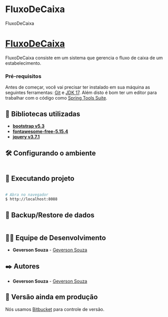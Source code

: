 # FluxoDeCaixa
FluxoDeCaixa

# <a href="#">FluxoDeCaixa</a>
FluxoDeCaixa consiste em um sistema que gerencia o fluxo de caixa de um estabelecimento.

### Pré-requisitos

Antes de começar, você vai precisar ter instalado em sua máquina as seguintes ferramentas:
[Git](https://git-scm.com) e [JDK 17](https://www.oracle.com/br/java/technologies/javase-jdk11-downloads.html). 
Além disto é bom ter um editor para trabalhar com o código como [Spring Tools Suite](https://spring.io/tools).

## 🔧 Bibliotecas utilizadas

* **[bootstrap v5.3](https://getbootstrap.com/)**
* **[fontawesome-free-5.15.4](https://fontawesome.com)**
* **[jquery v3.7.1](https://jquery.com/)**

## 🛠️ Configurando o ambiente

```bash

```

## 🎲 Executando projeto

```bash

# Abra no navegador
$ http://localhost:8088

```

## 📃 Backup/Restore de dados

```bash

```

## 👨‍💻 Equipe de Desenvolvimento

* **Geverson Souza** - [Geverson Souza](https://www.linkedin.com/in/srgeverson/)

## ✒️ Autores

* **Geverson Souza** - [Geverson Souza](https://www.linkedin.com/in/srgeverson/)

## 📌 Versão ainda em produção

Nós usamos [Bitbucket](https://bitbucket.org/) para controle de versão.
